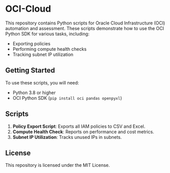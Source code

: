# OCI-Cloud

This repository contains Python scripts for Oracle Cloud Infrastructure (OCI) automation and assessment. These scripts demonstrate how to use the OCI Python SDK for various tasks, including:

- Exporting policies
- Performing compute health checks
- Tracking subnet IP utilization

## Getting Started

To use these scripts, you will need:
- Python 3.8 or higher
- OCI Python SDK (`pip install oci pandas openpyxl`)

## Scripts
1. **Policy Export Script**: Exports all IAM policies to CSV and Excel.
2. **Compute Health Check**: Reports on performance and cost metrics.
3. **Subnet IP Utilization**: Tracks unused IPs in subnets.

## License
This repository is licensed under the MIT License.
